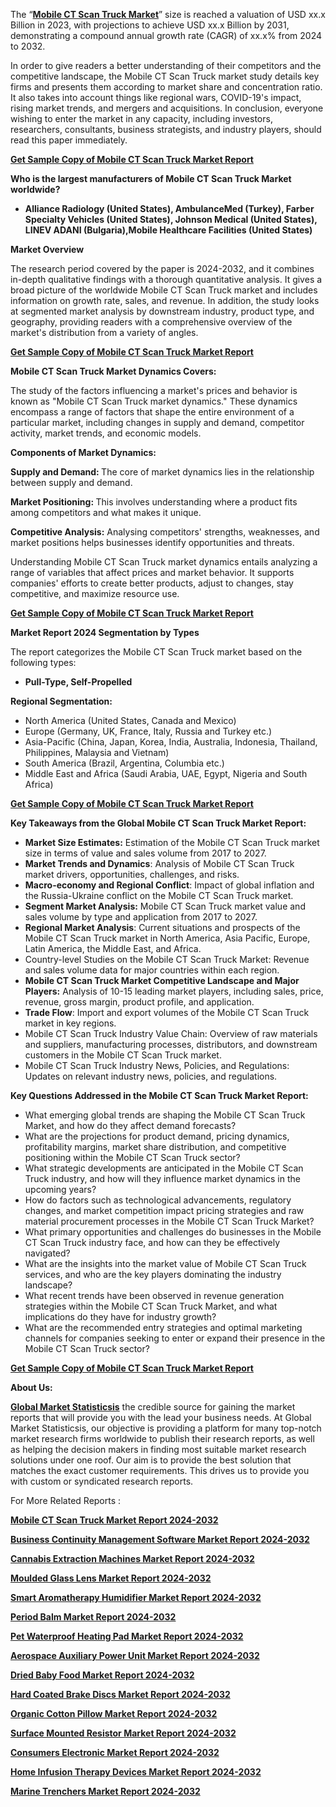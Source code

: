 <p>The &ldquo;<a href="https://www.globalmarketstatistics.com/market-reports/mobile-ct-scan-truck-market-10018"><strong>Mobile CT Scan Truck Market</strong></a>&rdquo; size is reached a valuation of USD xx.x Billion in 2023, with projections to achieve USD xx.x Billion by 2031, demonstrating a compound annual growth rate (CAGR) of xx.x% from 2024 to 2032.</p>
<p>In order to give readers a better understanding of their competitors and the competitive landscape, the Mobile CT Scan Truck market study details key firms and presents them according to market share and concentration ratio. It also takes into account things like regional wars, COVID-19's impact, rising market trends, and mergers and acquisitions. In conclusion, everyone wishing to enter the market in any capacity, including investors, researchers, consultants, business strategists, and industry players, should read this paper immediately.</p>
<p><a href="https://www.globalmarketstatistics.com/market-reports/mobile-ct-scan-truck-market-10018"><strong>Get Sample Copy of Mobile CT Scan Truck Market Report</strong></a></p>
<p><strong>Who is the largest manufacturers of Mobile CT Scan Truck Market worldwide?</strong></p>
<ul>
<li><strong>Alliance Radiology (United States), AmbulanceMed (Turkey), Farber Specialty Vehicles (United States), Johnson Medical (United States), LINEV ADANI (Bulgaria),Mobile Healthcare Facilities (United States)</strong></li>
</ul>
<p><strong>Market Overview</strong></p>
<p>The research period covered by the paper is 2024-2032, and it combines in-depth qualitative findings with a thorough quantitative analysis. It gives a broad picture of the worldwide Mobile CT Scan Truck market and includes information on growth rate, sales, and revenue. In addition, the study looks at segmented market analysis by downstream industry, product type, and geography, providing readers with a comprehensive overview of the market's distribution from a variety of angles.</p>
<p><a href="https://www.globalmarketstatistics.com/market-reports/mobile-ct-scan-truck-market-10018"><strong>Get Sample Copy of Mobile CT Scan Truck Market Report</strong></a></p>
<p><strong>Mobile CT Scan Truck Market Dynamics Covers:</strong></p>
<p>The study of the factors influencing a market's prices and behavior is known as "Mobile CT Scan Truck market dynamics." These dynamics encompass a range of factors that shape the entire environment of a particular market, including changes in supply and demand, competitor activity, market trends, and economic models.</p>
<p><strong>Components of Market Dynamics:</strong></p>
<p><strong>Supply and Demand:&nbsp;</strong>The core of market dynamics lies in the relationship between supply and demand.</p>
<p><strong>Market Positioning:&nbsp;</strong>This involves understanding where a product fits among competitors and what makes it unique.</p>
<p><strong>Competitive Analysis:</strong>&nbsp;Analysing competitors' strengths, weaknesses, and market positions helps businesses identify opportunities and threats.</p>
<p>Understanding Mobile CT Scan Truck market dynamics entails analyzing a range of variables that affect prices and market behavior. It supports companies' efforts to create better products, adjust to changes, stay competitive, and maximize resource use.</p>
<p><a href="https://www.globalmarketstatistics.com/market-reports/mobile-ct-scan-truck-market-10018"><strong>Get Sample Copy of Mobile CT Scan Truck Market Report</strong></a></p>
<p><strong>Market Report 2024 Segmentation by Types</strong></p>
<p>The report categorizes the Mobile CT Scan Truck market based on the following types:</p>
<ul>
<li><strong>Pull-Type, Self-Propelled</strong></li>
</ul>
<p><strong>Regional Segmentation:</strong></p>
<ul>
<li>North America (United States, Canada and Mexico)</li>
<li>Europe (Germany, UK, France, Italy, Russia and Turkey etc.)</li>
<li>Asia-Pacific (China, Japan, Korea, India, Australia, Indonesia, Thailand, Philippines, Malaysia and Vietnam)</li>
<li>South America (Brazil, Argentina, Columbia etc.)</li>
<li>Middle East and Africa (Saudi Arabia, UAE, Egypt, Nigeria and South Africa)</li>
</ul>
<p><a href="https://www.globalmarketstatistics.com/market-reports/mobile-ct-scan-truck-market-10018"><strong>Get Sample Copy of Mobile CT Scan Truck Market Report</strong></a></p>
<p><strong>Key Takeaways from the Global Mobile CT Scan Truck Market Report:</strong></p>
<ul>
<li><strong>Market Size Estimates:</strong>&nbsp;Estimation of the Mobile CT Scan Truck market size in terms of value and sales volume from 2017 to 2027.</li>
<li><strong>Market Trends and Dynamics</strong>: Analysis of Mobile CT Scan Truck market drivers, opportunities, challenges, and risks.</li>
<li><strong>Macro-economy and Regional Conflict</strong>: Impact of global inflation and the Russia-Ukraine conflict on the Mobile CT Scan Truck market.</li>
<li><strong>Segment Market Analysis:</strong>&nbsp;Mobile CT Scan Truck market value and sales volume by type and application from 2017 to 2027.</li>
<li><strong>Regional Market Analysis</strong>: Current situations and prospects of the Mobile CT Scan Truck market in North America, Asia Pacific, Europe, Latin America, the Middle East, and Africa.</li>
<li>Country-level Studies on the Mobile CT Scan Truck Market: Revenue and sales volume data for major countries within each region.</li>
<li><strong>Mobile CT Scan Truck Market Competitive Landscape and Major Players:</strong>&nbsp;Analysis of 10-15 leading market players, including sales, price, revenue, gross margin, product profile, and application.</li>
<li><strong>Trade Flow</strong>: Import and export volumes of the Mobile CT Scan Truck market in key regions.</li>
<li>Mobile CT Scan Truck Industry Value Chain: Overview of raw materials and suppliers, manufacturing processes, distributors, and downstream customers in the Mobile CT Scan Truck market.</li>
<li>Mobile CT Scan Truck Industry News, Policies, and Regulations: Updates on relevant industry news, policies, and regulations.</li>
</ul>
<p><strong>Key Questions Addressed in the Mobile CT Scan Truck Market Report:</strong></p>
<ul>
<li>What emerging global trends are shaping the Mobile CT Scan Truck Market, and how do they affect demand forecasts?</li>
<li>What are the projections for product demand, pricing dynamics, profitability margins, market share distribution, and competitive positioning within the Mobile CT Scan Truck sector?</li>
<li>What strategic developments are anticipated in the Mobile CT Scan Truck industry, and how will they influence market dynamics in the upcoming years?</li>
<li>How do factors such as technological advancements, regulatory changes, and market competition impact pricing strategies and raw material procurement processes in the Mobile CT Scan Truck Market?</li>
<li>What primary opportunities and challenges do businesses in the Mobile CT Scan Truck industry face, and how can they be effectively navigated?</li>
<li>What are the insights into the market value of Mobile CT Scan Truck services, and who are the key players dominating the industry landscape?</li>
<li>What recent trends have been observed in revenue generation strategies within the Mobile CT Scan Truck Market, and what implications do they have for industry growth?</li>
<li>What are the recommended entry strategies and optimal marketing channels for companies seeking to enter or expand their presence in the Mobile CT Scan Truck sector?</li>
</ul>
<p><a href="https://www.globalmarketstatistics.com/market-reports/mobile-ct-scan-truck-market-10018"><strong>Get Sample Copy of Mobile CT Scan Truck Market Report</strong></a></p>
<p><strong>About Us:</strong></p>
<p><a href="https://www.globalmarketstatistics.com/"><strong>Global Market Statisticsis</strong></a>&nbsp;the credible source for gaining the market reports that will provide you with the lead your business needs. At Global Market Statisticsis, our objective is providing a platform for many top-notch market research firms worldwide to publish their research reports, as well as helping the decision makers in finding most suitable market research solutions under one roof. Our aim is to provide the best solution that matches the exact customer requirements. This drives us to provide you with custom or syndicated research reports.</p>
<p>For More Related Reports :</p>
<p><a href="https://www.globalmarketstatistics.com/market-reports/mobile-ct-scan-truck-market-10018"><strong>Mobile CT Scan Truck Market Report 2024-2032</strong></a></p>
<p><a href="https://www.globalmarketstatistics.com/market-reports/business-continuity-management-software-market-10047"><strong>Business Continuity Management Software Market Report 2024-2032</strong></a></p>
<p><a href="https://www.globalmarketstatistics.com/market-reports/cannabis-extraction-machines-market-10076"><strong>Cannabis Extraction Machines Market Report 2024-2032</strong></a></p>
<p><a href="https://www.globalmarketstatistics.com/market-reports/moulded-glass-lens-market-10105"><strong>Moulded Glass Lens Market Report 2024-2032</strong></a></p>
<p><a href="https://www.globalmarketstatistics.com/market-reports/smart-aromatherapy-humidifier-market-10134"><strong>Smart Aromatherapy Humidifier Market Report 2024-2032</strong></a></p>
<p><a href="https://www.globalmarketstatistics.com/market-reports/period-balm-market-10163"><strong>Period Balm Market Report 2024-2032</strong></a></p>
<p><a href="https://www.globalmarketstatistics.com/market-reports/pet-waterproof-heating-pad-market-10192"><strong>Pet Waterproof Heating Pad Market Report 2024-2032</strong></a></p>
<p><a href="https://www.globalmarketstatistics.com/market-reports/aerospace-auxiliary-power-unit-market-10221"><strong>Aerospace Auxiliary Power Unit Market Report 2024-2032</strong></a></p>
<p><a href="https://www.globalmarketstatistics.com/market-reports/dried-baby-food-market-10250"><strong>Dried Baby Food Market Report 2024-2032</strong></a></p>
<p><a href="https://www.globalmarketstatistics.com/market-reports/hard-coated-brake-discs-10279"><strong>Hard Coated Brake Discs Market Report 2024-2032</strong></a></p>
<p><a href="https://www.globalmarketstatistics.com/market-reports/organic-cotton-pillow-10308"><strong>Organic Cotton Pillow Market Report 2024-2032</strong></a></p>
<p><a href="https://www.globalmarketstatistics.com/market-reports/surface-mounted-resistor-market-10337"><strong>Surface Mounted Resistor Market Report 2024-2032</strong></a></p>
<p><a href="https://www.globalmarketstatistics.com/market-reports/consumers-electronic-market-10366"><strong>Consumers Electronic Market Report 2024-2032</strong></a></p>
<p><a href="https://www.globalmarketstatistics.com/market-reports/home-infusion-therapy-devices-market-10395"><strong>Home Infusion Therapy Devices Market Report 2024-2032</strong></a></p>
<p><a href="https://www.globalmarketstatistics.com/market-reports/marine-trenchers-market-10424"><strong>Marine Trenchers Market Report 2024-2032</strong></a></p>
